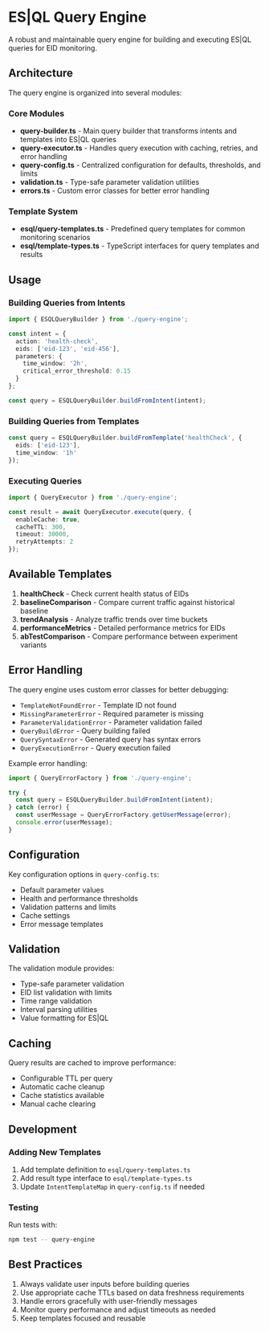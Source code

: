 # ES|QL Query Engine

A robust and maintainable query engine for building and executing ES|QL queries for EID monitoring.

## Architecture

The query engine is organized into several modules:

### Core Modules

- **query-builder.ts** - Main query builder that transforms intents and templates into ES|QL queries
- **query-executor.ts** - Handles query execution with caching, retries, and error handling  
- **query-config.ts** - Centralized configuration for defaults, thresholds, and limits
- **validation.ts** - Type-safe parameter validation utilities
- **errors.ts** - Custom error classes for better error handling

### Template System

- **esql/query-templates.ts** - Predefined query templates for common monitoring scenarios
- **esql/template-types.ts** - TypeScript interfaces for query templates and results

## Usage

### Building Queries from Intents

```typescript
import { ESQLQueryBuilder } from './query-engine';

const intent = {
  action: 'health-check',
  eids: ['eid-123', 'eid-456'],
  parameters: {
    time_window: '2h',
    critical_error_threshold: 0.15
  }
};

const query = ESQLQueryBuilder.buildFromIntent(intent);
```

### Building Queries from Templates

```typescript
const query = ESQLQueryBuilder.buildFromTemplate('healthCheck', {
  eids: ['eid-123'],
  time_window: '1h'
});
```

### Executing Queries

```typescript
import { QueryExecutor } from './query-engine';

const result = await QueryExecutor.execute(query, {
  enableCache: true,
  cacheTTL: 300,
  timeout: 30000,
  retryAttempts: 2
});
```

## Available Templates

1. **healthCheck** - Check current health status of EIDs
2. **baselineComparison** - Compare current traffic against historical baseline
3. **trendAnalysis** - Analyze traffic trends over time buckets
4. **performanceMetrics** - Detailed performance metrics for EIDs
5. **abTestComparison** - Compare performance between experiment variants

## Error Handling

The query engine uses custom error classes for better debugging:

- `TemplateNotFoundError` - Template ID not found
- `MissingParameterError` - Required parameter is missing
- `ParameterValidationError` - Parameter validation failed
- `QueryBuildError` - Query building failed
- `QuerySyntaxError` - Generated query has syntax errors
- `QueryExecutionError` - Query execution failed

Example error handling:

```typescript
import { QueryErrorFactory } from './query-engine';

try {
  const query = ESQLQueryBuilder.buildFromIntent(intent);
} catch (error) {
  const userMessage = QueryErrorFactory.getUserMessage(error);
  console.error(userMessage);
}
```

## Configuration

Key configuration options in `query-config.ts`:

- Default parameter values
- Health and performance thresholds
- Validation patterns and limits
- Cache settings
- Error message templates

## Validation

The validation module provides:

- Type-safe parameter validation
- EID list validation with limits
- Time range validation
- Interval parsing utilities
- Value formatting for ES|QL

## Caching

Query results are cached to improve performance:

- Configurable TTL per query
- Automatic cache cleanup
- Cache statistics available
- Manual cache clearing

## Development

### Adding New Templates

1. Add template definition to `esql/query-templates.ts`
2. Add result type interface to `esql/template-types.ts`
3. Update `IntentTemplateMap` in `query-config.ts` if needed

### Testing

Run tests with:
```bash
npm test -- query-engine
```

## Best Practices

1. Always validate user inputs before building queries
2. Use appropriate cache TTLs based on data freshness requirements
3. Handle errors gracefully with user-friendly messages
4. Monitor query performance and adjust timeouts as needed
5. Keep templates focused and reusable